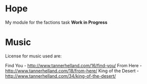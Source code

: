 # Hope
My module for the factions task
**Work in Progress**

# Music
License for music used are:

Find You - http://www.tannerhelland.com/16/find-you/
From Here - http://www.tannerhelland.com/18/from-here/
King of the Desert - http://www.tannerhelland.com/34/king-of-the-desert/
